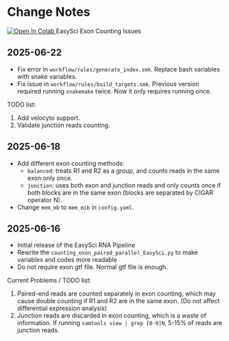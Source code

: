 # Change Notes

<a target="_blank" href="https://colab.research.google.com/github/Justype/easysci_pipeline/blob/main/docs/ipynbs/EasySci_issues.ipynb">
  <img src="https://colab.research.google.com/assets/colab-badge.svg" alt="Open In Colab"/>
</a> EasySci Exon Counting Issues

## 2025-06-22

- Fix error in `workflow/rules/generate_index.smk`. Replace bash variables with snake variables.
- Fix issue in `workflow/rules/build_targets.smk`. Previous version required running `snakemake` twice. Now it only requires running once.

TODO list:

1. Add velocyto support.
2. Validate junction reads counting.

## 2025-06-18

- Add different exon counting methods:
  - `balanced`: treats R1 and R2 as a group, and counts reads in the same exon only once.
  - `junction`: uses both exon and junction reads and only counts once if both blocks are in the same exon (blocks are separated by CIGAR operator N).
- Change `mem_mb` to `mem_mib` in `config.yaml`.

## 2025-06-16

- Initial release of the EasySci RNA Pipeline
- Rewrite the `counting_exon_paired_parallel_EasySci.py` to make variables and codes more readable
- Do not require exon gtf file. Normal gtf file is enough.

Current Problems / TODO list:

1. Paired-end reads are counted separately in exon counting, which may cause double counting if R1 and R2 are in the same exon. (Do not affect differential expression analysis)
2. Junction reads are discarded in exon counting, which is a waste of information. If running `samtools view | grep [0-9]N`, 5-15% of reads are junction reads.
